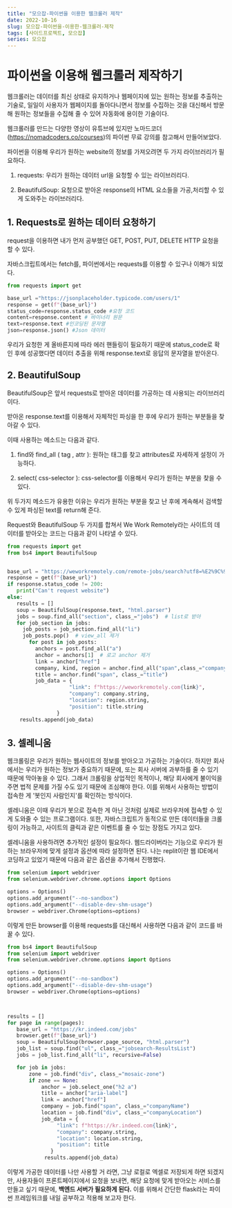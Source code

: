```yaml
---
title: "모으잡-파이썬을 이용한 웹크롤러 제작"
date: 2022-10-16
slug: 모으잡-파이썬을-이용한-웹크롤러-제작
tags: [사이드프로젝트, 모으잡]
series: 모으잡
---
```


# 파이썬을 이용해 웹크롤러 제작하기

웹크롤러는 데이터를 최신 상태로 유지하거나 웹페이지에 있는 원하는 정보를 추출하는 기술로, 일일이 사용자가 웹페이지를 돌아다니면서 정보를 수집하는 것을 대신해서 방문해 원하는 정보들을 수집해 줄 수 있어 자동화에 용이한 기술이다.

웹크롤러를 만드는 다양한 영상이 유튜브에 있지만 노마드코더(https://nomadcoders.co/courses)의 파이썬 무료 강의를 참고해서 만들어보았다.

파이썬을 이용해 우리가 원하는 website의 정보를 가져오려면 두 가지 라이브러리가 필요하다.

1. requests: 우리가 원하는 데이터 url을 요청할 수 있는 라이브러리다.

2. BeautifulSoup: 요청으로 받아온 response의 HTML 요소들을 가공,처리할 수 있게 도와주는 라이브러리다.

## 1. Requests로 원하는 데이터 요청하기

request을 이용하면 내가 먼저 공부했던 GET, POST, PUT, DELETE HTTP 요청을 할 수 있다.

자바스크립트에서는 fetch를, 파이썬에서는 requests를 이용할 수 있구나 이해가 되었다.

```python
from requests import get

base_url ="https://jsonplaceholder.typicode.com/users/1"
response = get(f"{base_url}")
status_code=response.status_code #요청 코드
content=response.content # 바이너리 원문
text=response.text #인코딩된 문자열
json=response.json() #Json 데이터

```

우리가 요청한 게 올바른지에 따라 에러 핸들링이 필요하기 때문에 status_code로 확인 후에 성공했다면 데이터 추출을 위해 response.text로 응답의 문자열을 받아온다.

## 2. BeautifulSoup

BeautifulSoup은 앞서 requests로 받아온 데이터를 가공하는 데 사용되는 라이브러리이다.

받아온 response.text를 이용해서 자체적인 파싱을 한 후에 우리가 원하는 부분들을 찾아갈 수 있다.

이때 사용하는 메소드는 다음과 같다.

1. find와 find_all ( tag , attr ): 원하는 태그를 찾고 attributes로 자세하게 설정이 가능하다.

2. select( css-selector ): css-selector를 이용해서 우리가 원하는 부분을 찾을 수 있다.

위 두가지 메소드가 유용한 이유는 우리가 원하는 부분을 찾고 난 후에 계속해서 검색할 수 있게 파싱된 text를 return해 준다.

Request와 BeautifulSoup 두 가지를 합쳐서 We Work Remotely라는 사이트의 데이터를 받아오는 코드는 다음과 같이 나타낼 수 있다.

```python
from requests import get
from bs4 import BeautifulSoup


base_url = "https://weworkremotely.com/remote-jobs/search?utf8=%E2%9C%93&term="
response = get(f"{base_url}")
if response.status_code != 200:
   print("Can't request website")
else:
   results = []
   soup = BeautifulSoup(response.text, "html.parser")
   jobs = soup.find_all("section", class_="jobs")  # list로 받아
   for job_section in jobs:
     job_posts = job_section.find_all("li")
     job_posts.pop()  # view_all 제거
       for post in job_posts:
         anchors = post.find_all("a")
         anchor = anchors[1]  # 로고 anchor 제거
         link = anchor["href"]
         company, kind, region = anchor.find_all("span",class_="company")
         title = anchor.find("span", class_="title")
         job_data = {
                    "link": f"https://weworkremotely.com{link}",
                    "company": company.string,
                    "location": region.string,
                    "position": title.string
                }
    results.append(job_data)

```

## 3. 셀레니움

웹크롤링은 우리가 원하는 웹사이트의 정보를 받아오고 가공하는 기술이다. 하지만 회사에서는 우리가 원하는 정보가 중요하기 때문에, 또는 회사 서버에 과부하를 줄 수 있기 때문에 막아놓을 수 있다. 그래서 크롤링을 상업적인 목적이나, 해당 회사에게 불이익을 주면 법적 문제를 가질 수도 있기 때문에 조심해야 한다. 이를 위해서 사용하는 방법이 접속한 게 '봇인지 사람인지'를 확인하는 방식이다.

셀레니움은 이때 우리가 봇으로 접속한 게 아닌 것처럼 실제로 브라우저에 접속할 수 있게 도와줄 수 있는 프로그램이다. 또한, 자바스크립트가 동적으로 만든 데이터들을 크롤링이 가능하고, 사이트의 클릭과 같은 이벤트를 줄 수 있는 장점도 가지고 있다.

셀레니움을 사용하려면 추가적인 설정이 필요하다. 웹드라이버라는 기능으로 우리가 원하는 브라우저에 맞게 설정과 옵션에 따라 설정하면 된다. 나는 replit이란 웹 IDE에서 코딩하고 있었기 때문에 다음과 같은 옵션을 추가해서 진행했다.

```python
from selenium import webdriver
from selenium.webdriver.chrome.options import Options

options = Options()
options.add_argument("--no-sandbox")
options.add_argument("--disable-dev-shm-usage")
browser = webdriver.Chrome(options=options)
```

이렇게 만든 browser를 이용해 requests를 대신해서 사용하면 다음과 같이 코드를 바꿀 수 있다.

```python
from bs4 import BeautifulSoup
from selenium import webdriver
from selenium.webdriver.chrome.options import Options

options = Options()
options.add_argument("--no-sandbox")
options.add_argument("--disable-dev-shm-usage")
browser = webdriver.Chrome(options=options)



results = []
for page in range(pages):
   base_url = "https://kr.indeed.com/jobs"
   browser.get(f"{base_url}")
   soup = BeautifulSoup(browser.page_source, "html.parser")
   job_list = soup.find("ul", class_="jobsearch-ResultsList")
   jobs = job_list.find_all("li", recursive=False)

   for job in jobs:
       zone = job.find("div", class_="mosaic-zone")
       if zone == None:
           anchor = job.select_one("h2 a")
           title = anchor["aria-label"]
           link = anchor["href"]
           company = job.find("span", class_="companyName")
           location = job.find("div", class_="companyLocation")
           job_data = {
                "link": f"https://kr.indeed.com{link}",
                "company": company.string,
                "location": location.string,
                "position": title
              }
            results.append(job_data)

```

이렇게 가공한 데이터를 나만 사용할 거 라면, 그냥 로컬로 엑셀로 저장되게 하면 되겠지만, 사용자들이 프론트페이지에서 요청을 보내면, 해당 요청에 맞게 받아오는 서비스를 만들고 싶기 때문에, **백엔드 서버가 필요하게 된다.** 이를 위해서 간단한 flask라는 파이썬 프레임워크를 내일 공부하고 적용해 보고자 한다.

